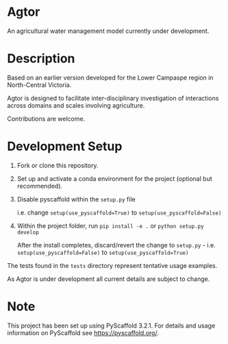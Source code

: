 Agtor
=====

An agricultural water management model currently under development.


Description
===========
Based on an earlier version developed for the Lower Campaspe region in North-Central Victoria.

Agtor is designed to facilitate inter-disciplinary investigation of interactions across domains and scales involving agriculture.

Contributions are welcome.


Development Setup
=================

1. Fork or clone this repository.
2. Set up and activate a conda environment for the project (optional but recommended).
3. Disable pyscaffold within the `setup.py` file

   i.e. change `setup(use_pyscaffold=True)` to `setup(use_pyscaffold=False)`

4. Within the project folder, run `pip install -e .` or `python setup.py develop`

   After the install completes, discard/revert the change to `setup.py` -
   i.e. `setup(use_pyscaffold=False)` to `setup(use_pyscaffold=True)`

The tests found in the `tests` directory represent tentative usage examples.

As Agtor is under development all current details are subject to change.


Note
====

This project has been set up using PyScaffold 3.2.1. For details and usage
information on PyScaffold see https://pyscaffold.org/.
